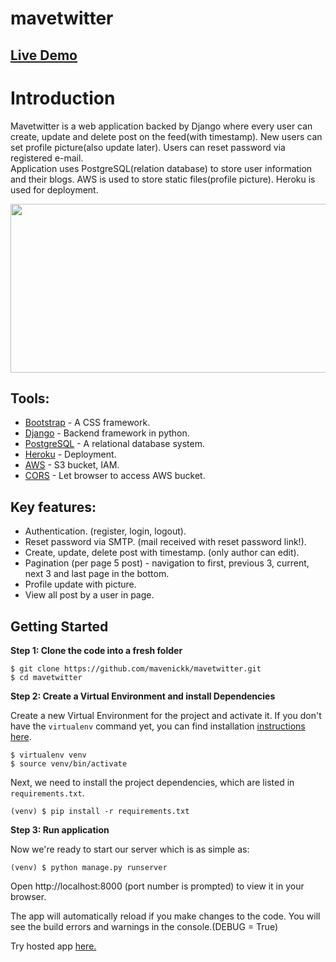# mavetwitter

## [Live Demo](https://mavetwitter.herokuapp.com/)

# Introduction

Mavetwitter is a web application backed by Django where every user can create, update and delete post on the feed(with timestamp). New users can set profile picture(also update later). Users can reset password via registered e-mail.  
Application uses PostgreSQL(relation database) to store user information and their blogs. AWS is used to store static files(profile picture). Heroku is used for deployment.

[<img src="https://github.com/mavenickk/mavetwitter/blob/master/live.gif" width="600" height="270">](https://mavetwitter.herokuapp.com/)


## Tools:
- [Bootstrap](https://getbootstrap.com) - A CSS framework.
- [Django](https://www.djangoproject.com) - Backend framework in python.
- [PostgreSQL](https://www.postgresql.org) - A relational database system.
- [Heroku](https://www.heroku.com) - Deployment.
- [AWS](https://aws.amazon.com) - S3 bucket, IAM.
- [CORS](https://developer.mozilla.org/en-US/docs/Web/HTTP/CORS) - Let browser to access AWS bucket.

## Key features:
- Authentication. (register, login, logout).
- Reset password via SMTP. (mail received with reset password link!).
- Create, update, delete post with timestamp. (only author can edit).
- Pagination (per page 5 post) - navigation to first, previous 3, current, next 3 and last page in the bottom.
- Profile update with picture.
- View all post by a user in page.



## Getting Started

**Step 1: Clone the code into a fresh folder**

```
$ git clone https://github.com/mavenickk/mavetwitter.git
$ cd mavetwitter
```

**Step 2: Create a Virtual Environment and install Dependencies**

Create a new Virtual Environment for the project and activate it. If you don't have the `virtualenv` command yet, you can find installation [instructions here](https://virtualenv.readthedocs.io/en/latest/).

```
$ virtualenv venv
$ source venv/bin/activate
```

Next, we need to install the project dependencies, which are listed in `requirements.txt`.

```
(venv) $ pip install -r requirements.txt
```

**Step 3: Run application**

Now we're ready to start our server which is as simple as:

```
(venv) $ python manage.py runserver
```

Open http://localhost:8000 (port number is prompted) to view it in your browser.

The app will automatically reload if you make changes to the code.
You will see the build errors and warnings in the console.(DEBUG = True)

Try hosted app [here.](https://mavetwitter.herokuapp.com)
